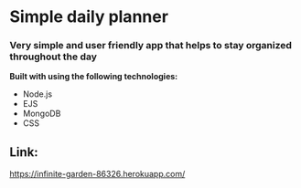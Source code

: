 # Simple daily planner

### Very simple and user friendly app that helps to stay organized throughout the day

**Built with using the following technologies:**
- Node.js
- EJS
- MongoDB
- CSS

## Link:
https://infinite-garden-86326.herokuapp.com/

